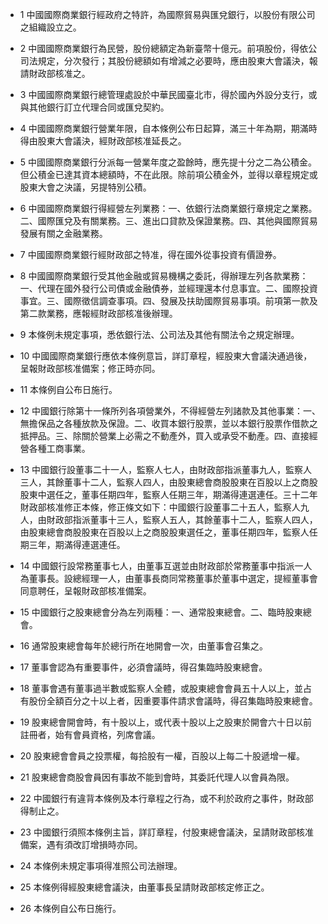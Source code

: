 * 1 中國國際商業銀行經政府之特許，為國際貿易與匯兌銀行，以股份有限公司之組織設立之。

* 2 中國國際商業銀行為民營，股份總額定為新臺幣十億元。前項股份，得依公司法規定，分次發行；其股份總額如有增減之必要時，應由股東大會議決，報請財政部核准之。

* 3 中國國際商業銀行總管理處設於中華民國臺北市，得於國內外設分支行，或與其他銀行訂立代理合同或匯兌契約。

* 4 中國國際商業銀行營業年限，自本條例公布日起算，滿三十年為期，期滿時得由股東大會議決，經財政部核准延長之。

* 5 中國國際商業銀行分派每一營業年度之盈餘時，應先提十分之二為公積金。但公積金已達其資本總額時，不在此限。除前項公積金外，並得以章程規定或股東大會之決議，另提特別公積。

* 6 中國國際商業銀行得經營左列業務：一、依銀行法商業銀行章規定之業務。二、國際匯兌及有關業務。三、進出口貸款及保證業務。四、其他與國際貿易發展有關之金融業務。

* 7 中國國際商業銀行經財政部之特准，得在國外從事投資有價證券。

* 8 中國國際商業銀行受其他金融或貿易機構之委託，得辦理左列各款業務：一、代理在國外發行公司債或金融債券，並經理還本付息事宜。二、國際投資事宜。三、國際徵信調查事項。四、發展及扶助國際貿易事項。前項第一款及第二款業務，應報經財政部核准後辦理。

* 9 本條例未規定事項，悉依銀行法、公司法及其他有關法令之規定辦理。

* 10 中國國際商業銀行應依本條例意旨，詳訂章程，經股東大會議決通過後，呈報財政部核准備案；修正時亦同。

* 11 本條例自公布日施行。

* 12 中國銀行除第十一條所列各項營業外，不得經營左列諸款及其他事業：一、無擔保品之各種放款及保證。二、收買本銀行股票，並以本銀行股票作借款之抵押品。三、除關於營業上必需之不動產外，買入或承受不動產。四、直接經營各種工商事業。

* 13 中國銀行設董事二十一人，監察人七人，由財政部指派董事九人，監察人三人，其餘董事十二人，監察人四人，由股東總會商股股東在百股以上之商股股東中選任之，董事任期四年，監察人任期三年，期滿得連選連任。三十二年財政部核准修正本條，修正條文如下：中國銀行設董事二十五人，監察人九人，由財政部指派董事十三人，監察人五人，其餘董事十二人，監察人四人，由股東總會商股股東在百股以上之商股股東選任之，董事任期四年，監察人任期三年，期滿得連選連任。

* 14 中國銀行設常務董事七人，由董事互選並由財政部於常務董事中指派一人為董事長。設總經理一人，由董事長商同常務董事於董事中選定，提經董事會同意聘任，呈報財政部核准備案。

* 15 中國銀行之股東總會分為左列兩種：一、通常股東總會。二、臨時股東總會。

* 16 通常股東總會每年於總行所在地開會一次，由董事會召集之。

* 17 董事會認為有重要事件，必須會議時，得召集臨時股東總會。

* 18 董事會遇有董事過半數或監察人全體，或股東總會會員五十人以上，並占有股份全額百分之十以上者，因重要事件請求會議時，得召集臨時股東總會。

* 19 股東總會開會時，有十股以上，或代表十股以上之股東於開會六十日以前註冊者，始有會員資格，列席會議。

* 20 股東總會會員之投票權，每拾股有一權，百股以上每二十股遞增一權。

* 21 股東總會商股會員因有事故不能到會時，其委託代理人以會員為限。

* 22 中國銀行有違背本條例及本行章程之行為，或不利於政府之事件，財政部得制止之。

* 23 中國銀行須照本條例主旨，詳訂章程，付股東總會議決，呈請財政部核准備案，遇有須改訂增損時亦同。

* 24 本條例未規定事項得准照公司法辦理。

* 25 本條例得經股東總會議決，由董事長呈請財政部核定修正之。

* 26 本條例自公布日施行。

